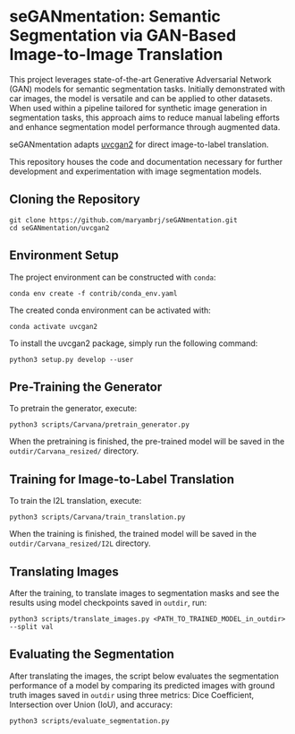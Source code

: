 # seGANmentation: Semantic Segmentation via GAN-Based Image-to-Image Translation
This project leverages state-of-the-art Generative Adversarial Network (GAN) models for semantic segmentation tasks. Initially demonstrated with car images, the model is versatile and can be applied to other datasets. When used within a pipeline tailored for synthetic image generation in segmentation tasks, this approach aims to reduce manual labeling efforts and enhance segmentation model performance through augmented data.

seGANmentation adapts [uvcgan2](https://github.com/LS4GAN/uvcgan2) for direct image-to-label translation.

This repository houses the code and documentation necessary for further development and experimentation with image segmentation models.

## Cloning the Repository

```
git clone https://github.com/maryambrj/seGANmentation.git
cd seGANmentation/uvcgan2
```

## Environment Setup

The project environment can be constructed with `conda`:
```
conda env create -f contrib/conda_env.yaml
```
The created conda environment can be activated with:
```
conda activate uvcgan2
```
To install the uvcgan2 package, simply run the following command:
```
python3 setup.py develop --user
```

## Pre-Training the Generator

To pretrain the generator, execute:
```
python3 scripts/Carvana/pretrain_generator.py
```
When the pretraining is finished, the pre-trained model will be saved in the `outdir/Carvana_resized/` directory.

## Training for Image-to-Label Translation

To train the I2L translation, execute:
```
python3 scripts/Carvana/train_translation.py
```
When the training is finished, the trained model will be saved in the `outdir/Carvana_resized/I2L` directory.

## Translating Images 

After the training, to translate images to segmentation masks and see the results using model checkpoints saved in `outdir`, run:
```
python3 scripts/translate_images.py <PATH_TO_TRAINED_MODEL_in_outdir> --split val 
```
## Evaluating the Segmentation

After translating the images, the script below evaluates the segmentation performance of a model by comparing its predicted images with ground truth images saved in `outdir` using three metrics: Dice Coefficient, Intersection over Union (IoU), and accuracy:
```
python3 scripts/evaluate_segmentation.py
```
